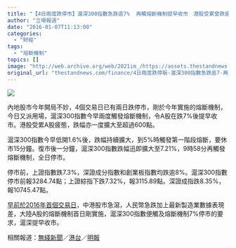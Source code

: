 ```yaml
---
title: "【4日兩度跌停市】滬深300指數急跌逾7%  再觸熔斷機制提早收市　港股受累曾跌逾600點"
author: "立場報道"
date: "2016-01-07T11:13:00"
categories:
  - "財經"
tags:
  - "熔斷機制"
topics: []
image: "http://web.archive.org/web/2021im_/https://assets.thestandnews.com/media/photos/A-08_p1C7o.png"
original_url: "thestandnews.com/finance/4日兩度跌停板-滬深300指數急跌逾7-再觸熔斷機制提早收市-港股受累曾跌逾600點"
---
```

![](http://web.archive.org/web/2021im_/https://assets.thestandnews.com/media/photos/A-08_p1C7o.png)

內地股巿今年開局不妙，4個交易日已有兩日跌停市，剛於今年實施的熔斷機制，今日又派用場，滬深300指數今早兩度觸發熔斷機制，令A股在跌7%後提早收市。港股受累A股疲態，跌幅亦一度擴大至超過600點。

滬深300指數今早低開1.6%後，跌幅持續擴大，到5%時觸發第一階段熔斷，要休巿15分鐘。復巿後一分鐘，滬深300指數跌幅迅即擴大至7.21%，9時58分再觸發熔斷機制，全日停巿。 

停巿前，上證指數跌7.3%，深證成分指數和創業板指數均跌逾8%。滬深300指數停市前報3284.74點；上證綜指下跌7.32%，報3115.89點。深證成指跌8.35%，報10745.47點。

[早前於2016年首個交易日](../../finance/2016%E5%B9%B4%E9%A6%96%E5%80%8B%E4%BA%A4%E6%98%93%E6%97%A5-a%E8%82%A1%E7%8B%82%E7%80%89-%E8%B7%8C7-%E6%8F%90%E6%97%A9%E6%94%B6%E5%B8%82-%E6%B8%AF%E8%82%A1%E8%B7%8C%E9%80%BE600%E9%BB%9E/)，中港股市急瀉，人民幣急跌加上最新製造業數據表現差，大陸A股的熔斷機制首日剛實施，滬深300指數便觸及熔斷機制7%停市的要求，滬深提早收市。

相關報道：[無綫新聞](http://web.archive.org/web/20211229061252/http://news.tvb.com/finance/568dcde56db28c2129000002/)／[港台](http://web.archive.org/web/20211229061252/http://news.rthk.hk/rthk/ch/component/k2/1234120-20160107.htm?spTabChangeable=0)／[明報](http://web.archive.org/web/20211229061252/http://news.mingpao.com/ins/instantnews/web_tc/article/20160107/s00002/1452131986730)